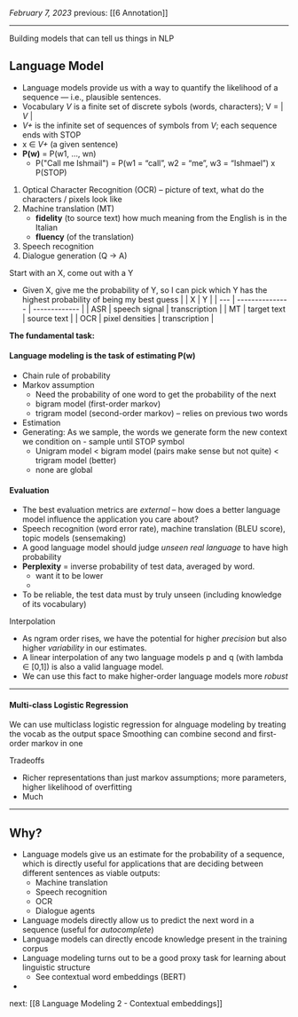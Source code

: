 *February 7, 2023*
previous: [[6 Annotation]]

---
Building models that can tell us things in NLP

## Language Model
- Language models provide us with a way to quantify the likelihood of a sequence — i.e., plausible sentences.
- Vocabulary *V* is a finite set of discrete sybols (words, characters); V = | *V* |
- *V+* is the infinite set of sequences of symbols from *V*; each sequence ends with STOP
- x ∈ *V+* (a given sentence)
- **P(w)** = P(w1, …, wn)
	- P("Call me Ishmail") = P(w1 = “call”, w2 = “me”, w3 = “Ishmael”) x P(STOP)

1. Optical Character Recognition (OCR) – picture of text, what do the characters / pixels look like
2. Machine translation (MT)
	- **fidelity** (to source text) how much meaning from the English is in the Italian
	- **fluency** (of the translation)
3. Speech recognition
4. Dialogue generation (Q -> A)

Start with an X, come out with a Y
- Given X, give me the probability of Y, so I can pick which Y has the highest probability of being my best guess
|     | X               | Y             |
| --- | --------------- | ------------- |
| ASR | speech signal   | transcription |
| MT  | target text     | source text   |
| OCR | pixel densities | transcription |

**The fundamental task:**
#### Language modeling is the task of estimating P(w)
- Chain rule of probability
- Markov assumption
	- Need the probability of one word to get the probability of the next
	- bigram model (first-order markov)
	- trigram model (second-order markov) – relies on previous two words
- Estimation
- Generating: As we sample, the words we generate form the new context we condition on - sample until STOP symbol
	- Unigram model < bigram model (pairs make sense but not quite) < trigram model (better)
	- none are global

#### Evaluation
- The best evaluation metrics are *external* – how does a better language model influence the application you care about?
- Speech recognition (word error rate), machine translation (BLEU score), topic models (sensemaking)
- A good language model should judge *unseen real language* to have high probability
- **Perplexity** = inverse probability of test data, averaged by word.
	- want it to be lower
	- 
- To be reliable, the test data must by truly unseen (including knowledge of its vocabulary)

Interpolation
- As ngram order rises, we have the potential for higher *precision* but also higher *variability* in our estimates.
- A linear interpolation of any two language models p and q (with lambda ∈ [0,1]) is also a valid language model.
- We can use this fact to make higher-order language models more *robust*

---

#### Multi-class Logistic Regression
We can use multiclass logistic regression for alnguage modeling by treating the vocab as the output space
Smoothing can combine second and first-order markov in one

Tradeoffs
- Richer representations than just markov assumptions; more parameters, higher likelihood of overfitting
- Much


---

## Why?

- Language models give us an estimate for the probability of a sequence, which is directly useful for applications that are deciding between different sentences as viable outputs:
	- Machine translation
	- Speech recognition
	- OCR
	- Dialogue agents
- Language models directly allow us to predict the next word in a sequence (useful for *autocomplete*)
- Language models can directly encode knowledge present in the training corpus
- Language modeling turns out to be a good proxy task for learning about linguistic structure
	- See contextual word embeddings (BERT)
- 


next: [[8 Language Modeling 2 - Contextual embeddings]]
